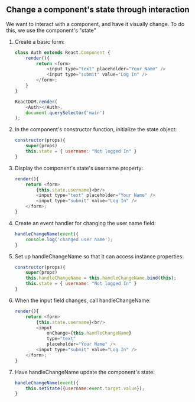 ## Change a component's state through interaction

We want to interact with a component, and have it visually change.  To do this, we use the component's "state"

1. Create a basic form:

    ```JavaScript
    class Auth extends React.Component {
        render(){
            return <form>
                <input type="text" placeholder="Your Name" />
                <input type="submit" value="Log In" />
            </form>;
        }
    }

    ReactDOM.render(
        <Auth></Auth>,
        document.querySelector('main')
    );
    ```

1. In the component's constructor function, initialize the state object:

    ```JavaScript
    constructor(props){
        super(props)
        this.state = { username: "Not logged In" }
    }
    ```

1. Display the component's state's username property:

    ```JavaScript
    render(){
        return <form>
            {this.state.username}<br/>
            <input type="text" placeholder="Your Name" />
            <input type="submit" value="Log In" />
        </form>;
    }
    ```

1. Create an event handler for changing the user name field:

    ```JavaScript
    handleChangeName(event){
        console.log('changed user name');
    }
    ```

1. Set up handleChangeName so that it can access instance properties:

    ```JavaScript
    constructor(props){
        super(props)
        this.handleChangeName = this.handleChangeName.bind(this);        
        this.state = { username: "Not logged In" }
    }
    ```

1. When the input field changes, call handleChangeName:

    ```JavaScript
    render(){
        return <form>
            {this.state.username}<br/>
            <input
                onChange={this.handleChangeName}
                type="text"
                placeholder="Your Name" />
            <input type="submit" value="Log In" />
        </form>;
    }
    ```

1. Have handleChangeName update the component's state:

    ```JavaScript
    handleChangeName(event){
        this.setState({username:event.target.value});
    }
    ```

